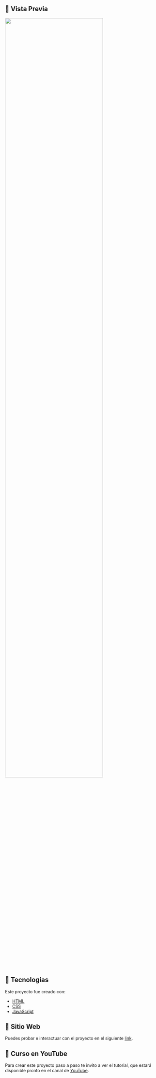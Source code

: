  ## 📌 Vista Previa

<div >
  <img src="./assets/preview2.gif" align="center" style="width: 80%" />
</div>

## 📌 Tecnologías
Este proyecto fue creado con:
- [HTML](https://developer.mozilla.org/es/docs/Web/HTML)
- [CSS](https://developer.mozilla.org/es/docs/Web/CSS)
- [JavaScript](https://developer.mozilla.org/es/docs/Web/JavaScript)

## 📌 Sitio Web
Puedes probar e interactuar con el proyecto en el siguiente [link](https://jaenfigueroa.github.io/JaenCraft/).


## 📌 Curso en YouTube
Para crear este proyecto paso a paso te invito a ver el tutorial, que estará disponible pronto en el canal de [YouTube](https://www.youtube.com/@JaenDeveloper). 


<!-- ## 📌 Preview

<div >
  <img src="./assets/preview2.gif" align="center" style="width: 80%" />
</div>

## 📌 Technologies
This project was created with:
- [HTML](https://developer.mozilla.org/es/docs/Web/HTML)
- [CSS](https://developer.mozilla.org/es/docs/Web/CSS)
- [JavaScript](https://developer.mozilla.org/es/docs/Web/JavaScript)

## 📌 Website
You can test the project at the following [link](https://jaenfigueroa.github.io/JaenCraft/).


## 📌 YouTube
To create this project step by step I invite you to watch the tutorial, which will be available soon on the [YouTube channel](https://www.youtube.com/@JaenDeveloper). -->
